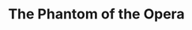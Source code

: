 ---
layout: film

excerpt: At the Opera of Paris, a mysterious phantom threatens a famous lyric singer, Carlotta and thus forces her to give up her role (Marguerite in Faust) for unknown Christine Daae. Christine meets this phantom (a masked man) in the catacombs, where he lives. What's his goal? What's his secret?
title: The Phantom of the Opera
runtime: 93
genre:
- Horror
- Romance
- Silent
silent: yes
decade: 1920s
recommended: yes
editors-rating: 4
image:  /feature-images/The-Phantom-of-the-Opera-1925.jpg
video: https://www.youtube.com/embed/lwLWfClQ-uA?rel=0&amp;controls=0&amp;showinfo=0
synopsis: At the Opera of Paris, a mysterious phantom threatens a famous lyric singer, Carlotta and thus forces her to give up her role (Marguerite in Faust) for unknown Christine Daae. Christine meets this phantom (a masked man) in the catacombs, where he lives. What's his goal ? What's his secret ?
director: 
- Rupert Julian
- Lon Chaney 
year: 1925
country: USA
cast:
- Lon Chaney
- Mary Philbin
- Norman Kerry 
imdb: http://www.imdb.com/title/tt0016220/?ref_=nv_sr_2

--- 